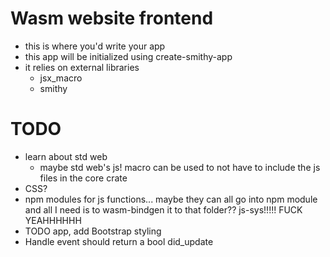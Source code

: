 # Wasm website frontend

* this is where you'd write your app
* this app will be initialized using create-smithy-app
* it relies on external libraries
  * jsx_macro
  * smithy

# TODO

* learn about std web
  * maybe std web's js! macro can be used to not have to include the js files in the core crate
* CSS?
* npm modules for js functions... maybe they can all go into npm module and all I need is to wasm-bindgen it to that folder?? js-sys!!!!! FUCK YEAHHHHHH
* TODO app, add Bootstrap styling
* Handle event should return a bool did_update
